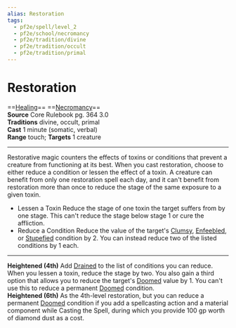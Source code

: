 ```yaml
---
alias: Restoration
tags:
  - pf2e/spell/level_2
  - pf2e/school/necromancy
  - pf2e/tradition/divine
  - pf2e/tradition/occult
  - pf2e/tradition/primal
---
```


# Restoration

==[Healing](Healing.md)== ==[Necromancy](Necromancy.md)==  
__Source__ Core Rulebook pg. 364 3.0  
**Traditions** divine, occult, primal  
**Cast** 1 minute (somatic, verbal)  
**Range** touch; **Targets** 1 creature

---

Restorative magic counters the effects of toxins or conditions that prevent a creature from functioning at its best. When you cast restoration, choose to either reduce a condition or lessen the effect of a toxin. A creature can benefit from only one restoration spell each day, and it can't benefit from restoration more than once to reduce the stage of the same exposure to a given toxin.

- Lessen a Toxin Reduce the stage of one toxin the target suffers from by one stage. This can't reduce the stage below stage 1 or cure the affliction.
- Reduce a Condition Reduce the value of the target's [Clumsy](Clumsy.md), [Enfeebled](Enfeebled.md), or [Stupefied](Stupefied.md) condition by 2. You can instead reduce two of the listed conditions by 1 each.

<hr>

**Heightened (4th)** Add [Drained](Drained.md) to the list of conditions you can reduce. When you lessen a toxin, reduce the stage by two. You also gain a third option that allows you to reduce the target's [Doomed](Doomed.md) value by 1. You can't use this to reduce a permanent [Doomed](Doomed.md) condition.  
**Heightened (6th)** As the 4th-level restoration, but you can reduce a permanent [Doomed](Doomed.md) condition if you add a spellcasting action and a material component while Casting the Spell, during which you provide 100 gp worth of diamond dust as a cost.
